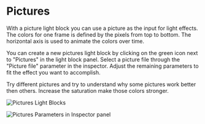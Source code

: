 # Pictures

With a picture light block you can use a picture as the input for light effects. The colors for one frame is defined by the pixels from top to bottom. The horizontal axis is used to animate the colors over time.

You can create a new pictures light block by clicking on the green icon next to "Pictures" in the light block panel. Select a picture file through the "Picture file" parameter in the inspector. Adjust the remaining parameters to fit the effect you want to accomplish.

Try different pictures and try to understand why some pictures work better then others. Increase the saturation make those colors stronger.

![Pictures Light Blocks](../../.gitbook/assets/bento-pictures-blocks.png)

![Pictures Parameters in Inspector panel](../../.gitbook/assets/bento-pictures-inspector.png)



